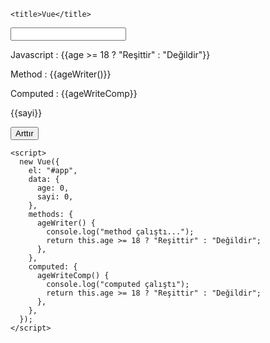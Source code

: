 <!DOCTYPE html>
<html lang="en">
  <head>
    <meta charset="UTF-8" />
    <meta http-equiv="X-UA-Compatible" content="IE=edge" />
    <meta name="viewport" content="width=device-width, initial-scale=1.0" />
    <script src="vue.js"></script>

    <title>Vue</title>
  </head>
  <body>
    <div id="app">
      <input type="text" v-model="age" />
      <p>Javascript : {{age >= 18 ? "Reşittir" : "Değildir"}}</p>
      <p>Method : {{ageWriter()}}</p>
      <p>Computed : {{ageWriteComp}}</p>
      <p>{{sayi}}</p>
      <button @click="sayi++">Arttır</button>
    </div>

    <script>
      new Vue({
        el: "#app",
        data: {
          age: 0,
          sayi: 0,
        },
        methods: {
          ageWriter() {
            console.log("method çalıştı...");
            return this.age >= 18 ? "Reşittir" : "Değildir";
          },
        },
        computed: {
          ageWriteComp() {
            console.log("computed çalıştı");
            return this.age >= 18 ? "Reşittir" : "Değildir";
          },
        },
      });
    </script>
  </body>
</html>
